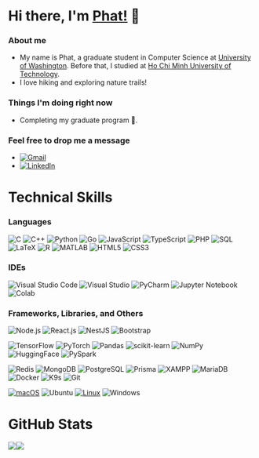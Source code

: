 # Hi there, I'm [Phat!](https://github.com/CSEK19) 👋
### About me
- My name is Phat, a graduate student in Computer Science at [University of Washington](https://www.washington.edu/). Before that, I studied at [Ho Chi Minh University of Technology](https://edurank.org/uni/ho-chi-minh-city-university-of-technology/).
- I love hiking and exploring nature trails!
### Things I'm doing right now
- Completing my graduate program 🌱.
### Feel free to drop me a message
- [<img alt="Gmail" src="https://img.shields.io/badge/Gmail-D14836?style=flat-square&logo=gmail&logoColor=white" />](mailto:phat.tran.k19@gmail.com)
- [<img alt="LinkedIn" src="https://img.shields.io/badge/LinkedIn-0077B5?style=flat-square&logo=linkedin&logoColor=white/" >](https://www.linkedin.com/in/phattt/)

# Technical Skills

### Languages
![C](https://img.shields.io/badge/c-%2300599C.svg?style=flat-square&logo=c&logoColor=white)
![C++](https://img.shields.io/badge/c++-%2300599C.svg?style=flat-square&logo=c%2B%2B&logoColor=white)
![Python](https://img.shields.io/badge/python-3670A0?style=flat-square&logo=python&logoColor=ffdd54)
![Go](https://img.shields.io/badge/go-%2300ADD8.svg?style=flat-square&logo=go&logoColor=white)
![JavaScript](https://img.shields.io/badge/javascript-%23323330.svg?style=flat-square&logo=javascript&logoColor=%23F7DF1E)
![TypeScript](https://img.shields.io/badge/typescript-%23007ACC.svg?style=flat-square&logo=typescript&logoColor=white)
![PHP](https://img.shields.io/badge/php-%23777BB4.svg?style=flat-square&logo=php&logoColor=white)
![SQL](https://img.shields.io/badge/sql-%2307405e.svg?style=flat-square&logo=mysql&logoColor=white)
![LaTeX](https://img.shields.io/badge/latex-%23008080.svg?style=flat-square&logo=latex&logoColor=white)
![R](https://img.shields.io/badge/r-%23276DC3.svg?style=flat-square&logo=r&logoColor=white)
![MATLAB](https://img.shields.io/badge/matlab-%23e16737.svg?style=flat-square&logo=Mathworks&logoColor=white)
![HTML5](https://img.shields.io/badge/html5-%23E34F26.svg?style=flat-square&logo=html5&logoColor=white)
![CSS3](https://img.shields.io/badge/css3-%231572B6.svg?style=flat-square&logo=css3&logoColor=white)


###  IDEs
![Visual Studio Code](https://img.shields.io/badge/Visual%20Studio%20Code-0078d7.svg?style=flat-square&logo=visual-studio-code&logoColor=white)
![Visual Studio](https://img.shields.io/badge/Visual%20Studio-5C2D91.svg?style=flat-square&logo=visual-studio&logoColor=white)
![PyCharm](https://img.shields.io/badge/pycharm-143?style=flat-square&logo=pycharm&logoColor=black&color=black&labelColor=green)
![Jupyter Notebook](https://img.shields.io/badge/jupyter-%23FA0F00.svg?style=flat-square&logo=jupyter&logoColor=white)
![Colab](https://img.shields.io/badge/Colab-F9AB00?style=flat-square&logo=googlecolab&color=525252)


### Frameworks, Libraries, and Others
![Node.js](https://img.shields.io/badge/node.js-6DA55F?style=flat-square&logo=node.js&logoColor=white)
![React.js](https://img.shields.io/badge/react-%2320232a.svg?style=flat-square&logo=react&logoColor=%2361DAFB)
![NestJS](https://img.shields.io/badge/nestjs-%23E0234E.svg?style=flat-square&logo=nestjs&logoColor=white)
![Bootstrap](https://img.shields.io/badge/bootstrap-%23563D7C.svg?style=flat-square&logo=bootstrap&logoColor=white)

![TensorFlow](https://img.shields.io/badge/tensorflow-%23FF6F00.svg?style=flat-square&logo=tensorflow&logoColor=white)
![PyTorch](https://img.shields.io/badge/pytorch-%23EE4C2C.svg?style=flat-square&logo=pytorch&logoColor=white)
![Pandas](https://img.shields.io/badge/pandas-%23150458.svg?style=flat-square&logo=pandas&logoColor=white)
![scikit-learn](https://img.shields.io/badge/scikit--learn-%23F7931E.svg?style=flat-square&logo=scikit-learn&logoColor=white)
![NumPy](https://img.shields.io/badge/numpy-%23013243.svg?style=flat-square&logo=numpy&logoColor=white)
![HuggingFace](https://img.shields.io/badge/huggingface-%23FFD54F.svg?style=flat-square&logo=huggingface&logoColor=%2320232a)
![PySpark](https://img.shields.io/badge/pyspark-%23E25A1C.svg?style=flat-square&logo=pyspark&logoColor=%23F7DF1E)

![Redis](https://img.shields.io/badge/redis-%23DC382D.svg?style=flat-square&logo=redis&logoColor=white)
![MongoDB](https://img.shields.io/badge/mongodb-%2347A248.svg?style=flat-square&logo=mongodb&logoColor=%23FFFFFF)
![PostgreSQL](https://img.shields.io/badge/postgresql-%23336791.svg?style=flat-square&logo=postgresql&logoColor=%23FFFFFF)
![Prisma](https://img.shields.io/badge/prisma-3982CE?style=flat-square&logo=prisma&logoColor=%23FFFFFF)
![XAMPP](https://img.shields.io/badge/Xampp-F37623?style=flat-square&logo=xampp&logoColor=white)
![MariaDB](https://img.shields.io/badge/MariaDB-003545?style=flat-square&logo=mariadb&logoColor=white)
![Docker](https://img.shields.io/badge/docker-%230db7ed.svg?style=flat-square&logo=docker&logoColor=%23FFFFFF)
![K9s](https://img.shields.io/badge/k9s-238636?style=flat-square) 
![Git](https://img.shields.io/badge/git-%23F05033.svg?style=flat-square&logo=git&logoColor=%23FFFFFF)

[![macOS](https://img.shields.io/badge/macOS-000000?style=flat-square&logo=apple&logoColor=F0F0F0)](#)
![Ubuntu](https://img.shields.io/badge/Ubuntu-E95420?style=flat-square&logo=ubuntu&logoColor=white)
[![Linux](https://img.shields.io/badge/Linux-FCC624?style=flat-square&logo=linux&logoColor=black)](#)
![Windows](https://img.shields.io/badge/Windows-0078D6?style=flat-square&logo=windows&logoColor=white)




<!---
CSEK19/CSEK19 is a ✨ special ✨ repository because its `README.md` (this file) appears on your GitHub profile.
You can click the Preview link to take a look at your changes.
--->

# GitHub Stats
<div style="display: flex; flex-direction: row; margin: auto;   margin-left: auto;
  margin-right: auto;
">
 <img class="img" src="https://github-readme-stats.vercel.app/api?username=CSEK19&show_icons=true&theme=onedark" />
 <img class="img" src="https://github-readme-stats.vercel.app/api/top-langs/?username=CSEK19&theme=onedark&layout=compact" />
</div>
